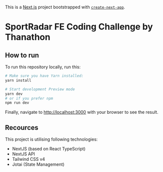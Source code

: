 This is a [Next.js](https://nextjs.org) project bootstrapped with [`create-next-app`](https://nextjs.org/docs/app/api-reference/cli/create-next-app).

# SportRadar FE Coding Challenge by Thanathon

## How to run

To run this repository locally, run this:

```bash
# Make sure you have Yarn installed:
yarn install

# Start development Preview mode
yarn dev
# or if you prefer npm
npm run dev
```

Finally, navigate to [http://localhost:3000](http://localhost:3000) with your browser to see the result.

## Recources

This project is utilising following technologies:

- NextJS (based on React TypeScript)
- NextJS API
- Tailwind CSS v4
- Jotai (State Management)
